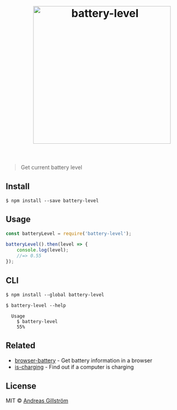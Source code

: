 <h1 align="center">
	<br>
	<img width="360" src="https://rawgit.com/gillstrom/battery-level/master/media/logo.png" alt="battery-level">
	<br>
	<br>
</h1>

> Get current battery level


## Install

```
$ npm install --save battery-level
```


## Usage

```js
const batteryLevel = require('battery-level');

batteryLevel().then(level => {
	console.log(level);
	//=> 0.55
});
```


## CLI

```
$ npm install --global battery-level
```

```
$ battery-level --help

  Usage
    $ battery-level
    55%
```


## Related

* [browser-battery](https://github.com/gillstrom/browser-battery) - Get battery information in a browser
* [is-charging](https://github.com/gillstrom/is-charging) - Find out if a computer is charging


## License

MIT © [Andreas Gillström](http://github.com/gillstrom)
